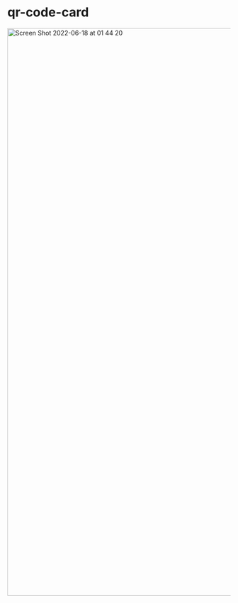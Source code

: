 # qr-code-card
<img width="1280" alt="Screen Shot 2022-06-18 at 01 44 20" src="https://user-images.githubusercontent.com/89906672/174409723-e7cc217e-8001-4bd7-ae4f-712608e3162d.png">

